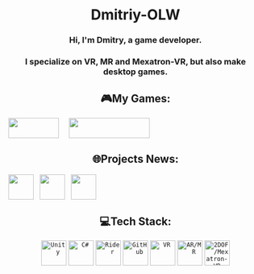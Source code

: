 <h1 align="center">Dmitriy-OLW</h1>

<h3 align="center">Hi, I'm Dmitry, a game developer. </h3> 

<h3 align="center">I specialize on VR, MR and Mexatron-VR, but also make desktop games. </h3>

<h2 align="center">🎮My Games:</h2>
<div style="display: flex; align-items: center;" align="center"> 
        <a href="https://dmitriy-olw.itch.io/" style="text-decoration: none;"> 
            <img src="https://img.shields.io/badge/Itch-%23FF0B34.svg?style=for-the-badge&logo=Itch.io&logoColor=white" width="100" height="40">
        </a>
        <a> 
            &nbsp;&nbsp;&nbsp;&nbsp;&nbsp;
        </a>
        <a href="https://dmitriy-olw.itch.io/" style="text-decoration: none;">
            <img src="https://github.com/user-attachments/assets/0c487d7f-368a-4573-880a-dd5d04f3a4af" width="160" height="40">
        </a>
    </div>

    
<h2 align="center">🌐Projects News:</h2>


<div style="display: flex; align-items: center;" align="center"> 
        <a href="https://www.youtube.com/@UnrealRealityGames" style="text-decoration: none;"> 
            <img src="https://github.com/user-attachments/assets/78b86846-2cb7-4fd2-b463-1673e2f5e4c9" width="50" height="50">
        </a>
        <a> 
            &nbsp;&nbsp;&nbsp;
        </a>
        <a href="https://t.me/urg_olw" style="text-decoration: none;">
            <img src="https://github.com/user-attachments/assets/b2152ac9-dfe8-45b8-a4e3-e07df05de129" width="50" height="50">
        </a>
        <a> 
            &nbsp;&nbsp;&nbsp;
        </a>
        <a href="https://vk.com/order_of_lost_worlds" style="text-decoration: none;"> 
            <img src="https://github.com/user-attachments/assets/5c1c5f0d-9426-4fd8-8bbf-4d04b5ae7ad1" width="50" height="50">
        </a>
    </div>



<h2 align="center">💻Tech Stack:</h2>

<div align="center">
	<code><img height="50" src="https://user-images.githubusercontent.com/25181517/193427941-9437dbbe-376f-40dc-9573-0ef5c02a26a7.png" alt="Unity" title="Unity" /></code>
	<code><img height="50" src="https://user-images.githubusercontent.com/25181517/121405384-444d7300-c95d-11eb-959f-913020d3bf90.png" alt="C#" title="C#" /></code>
	<code><img height="50" src="https://github.com/user-attachments/assets/0b4df0ee-b977-4e30-b5d0-2b8fa0f41996" alt="Rider" title="Rider" /></code>
	<code><img height="50" src="https://user-images.githubusercontent.com/25181517/192108374-8da61ba1-99ec-41d7-80b8-fb2f7c0a4948.png" alt="GitHub" title="GitHub" /></code>
	<code><img height="50" src="https://github.com/user-attachments/assets/d1e17a9e-b2c4-4ffb-92a6-5b95179d9e7d" alt="VR" title="VR" /></code>
	<code><img height="50" src="https://github.com/user-attachments/assets/a3dca8c5-5777-4772-bdaf-b6e2319db6f6" alt="AR/MR" title="AR/MR" /></code>
	<code><img height="50" src="https://github.com/user-attachments/assets/8af92a52-7c0c-4d9c-89c6-14eae2449b07" alt="2DOF/Mexatron-VR" title="2DOF/Mexatron-VR" /></code>
</div>
